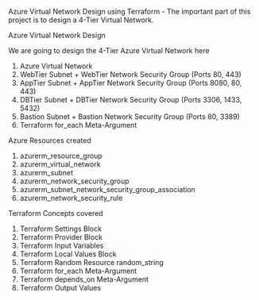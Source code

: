 Azure Virtual Network Design using Terraform - The important part of this project is to design a 4-Tier Virtual Network.

Azure Virtual Network Design

We are going to design the 4-Tier Azure Virtual Network here
1. Azure Virtual Network
2. WebTier Subnet + WebTier Network Security Group (Ports 80, 443)
3. AppTier Subnet + AppTier Network Security Group (Ports 8080, 80, 443)
4. DBTier Subnet + DBTier Network Security Group (Ports 3306, 1433, 5432)
5. Bastion Subnet + Bastion Network Security Group (Ports 80, 3389)
6. Terraform for_each Meta-Argument

Azure Resources created

1. azurerm_resource_group
2. azurerm_virtual_network
3. azurerm_subnet
4. azurerm_network_security_group
5. azurerm_subnet_network_security_group_association
6. azurerm_network_security_rule

Terraform Concepts covered

1. Terraform Settings Block
2. Terraform Provider Block
3. Terraform Input Variables
4. Terraform Local Values Block
5. Terraform Random Resource random_string
6. Terraform for_each Meta-Argument
7. Terraform depends_on Meta-Argument
8. Terraform Output Values
